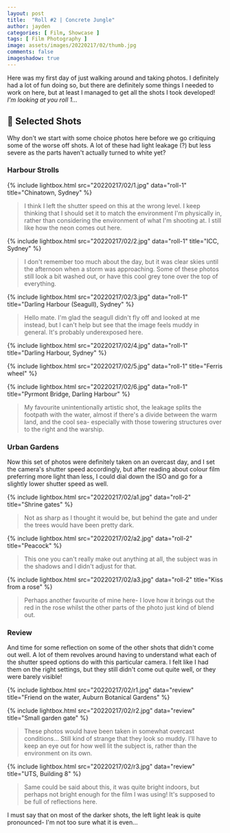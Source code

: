 ```yaml
---
layout: post
title:  "Roll #2 | Concrete Jungle"
author: jayden
categories: [ Film, Showcase ]
tags: [ Film Photography ]
image: assets/images/20220217/02/thumb.jpg
comments: false
imageshadow: true
---
```


Here was my first day of just walking around and taking photos. I definitely had a lot of fun doing so, but there are definitely some things I needed to work on here, but at least I managed to get all the shots I took developed! *I'm looking at you roll 1...*

## 📸 Selected Shots

Why don't we start with some choice photos here before we go critiquing some of the worse off shots. A lot of these had light leakage (?) but less severe as the parts haven't actually turned to white yet?

### Harbour Strolls

{% include lightbox.html src="20220217/02/1.jpg" data="roll-1" title="Chinatown, Sydney" %}

> I think I left the shutter speed on this at the wrong level. I keep thinking that I should set it to match the environment I'm physically in, rather than considering the environment of what I'm shooting at. I still like how the neon comes out here.

{% include lightbox.html src="20220217/02/2.jpg" data="roll-1" title="ICC, Sydney" %}

> I don't remember too much about the day, but it was clear skies until the afternoon when a storm was approaching. Some of these photos still look a bit washed out, or have this cool grey tone over the top of everything.

{% include lightbox.html src="20220217/02/3.jpg" data="roll-1" title="Darling Harbour (Seagull), Sydney" %}

> Hello mate. I'm glad the seagull didn't fly off and looked at me instead, but I can't help but see that the image feels muddy in general. It's probably underexposed here.

{% include lightbox.html src="20220217/02/4.jpg" data="roll-1" title="Darling Harbour, Sydney" %}

{% include lightbox.html src="20220217/02/5.jpg" data="roll-1" title="Ferris wheel" %}

{% include lightbox.html src="20220217/02/6.jpg" data="roll-1" title="Pyrmont Bridge, Darling Harbour" %}

> My favourite unintentionally artistic shot, the leakage splits the footpath with the water, almost if there's a divide between the warm land, and the cool sea- especially with those towering structures over to the right and the warship.

### Urban Gardens

Now this set of photos were definitely taken on an overcast day, and I set the camera's shutter speed accordingly, but after reading about colour film preferring more light than less, I could dial down the ISO and go for a slightly lower shutter speed as well.

{% include lightbox.html src="20220217/02/a1.jpg" data="roll-2" title="Shrine gates" %}

> Not as sharp as I thought it would be, but behind the gate and under the trees would have been pretty dark.

{% include lightbox.html src="20220217/02/a2.jpg" data="roll-2" title="Peacock" %}

> This one you can't really make out anything at all, the subject was in the shadows and I didn't adjust for that.

{% include lightbox.html src="20220217/02/a3.jpg" data="roll-2" title="Kiss from a rose" %}

> Perhaps another favourite of mine here- I love how it brings out the red in the rose whilst the other parts of the photo just kind of blend out.

### Review

And time for some reflection on some of the other shots that didn't come out well. A lot of them revolves around having to understand what each of the shutter speed options do with this particular camera. I felt like I had them on the right settings, but they still didn't come out quite well, or they were barely visible!

{% include lightbox.html src="20220217/02/r1.jpg" data="review" title="Friend on the water, Auburn Botanical Gardens" %}

{% include lightbox.html src="20220217/02/r2.jpg" data="review" title="Small garden gate" %}

> These photos would have been taken in somewhat overcast conditions... Still kind of strange that they look so muddy. I'll have to keep an eye out for how well lit the subject is, rather than the environment on its own.

{% include lightbox.html src="20220217/02/r3.jpg" data="review" title="UTS, Building 8" %}

> Same could be said about this, it was quite bright indoors, but perhaps not bright enough for the film I was using! It's supposed to be full of reflections here.

I must say that on most of the darker shots, the left light leak is quite pronounced- I'm not too sure what it is even...